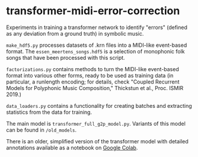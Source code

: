# transformer-midi-error-correction

Experiments in training a transformer network to identify "errors" (defined as any deviation from a ground truth) in symbolic music.

`make_hdf5.py` processes datasets of .krn files into a MIDI-like event-based format. The `essen_meertens_songs.hdf5` is a selection of monophonic folk songs that have been processed with this script.

`factorizations.py` contains methods to turn the MIDI-like event-based format into various other forms, ready to be used as training data (in particular, a runlength encoding; for details, check "Coupled Recurrent Models for Polyphonic Music Composition," Thickstun et al., Proc. ISMIR 2019.)

`data_loaders.py` contains a functionality for creating batches and extracting statistics from the data for training.

The main model is `transformer_full_g2p_model.py`. Variants of this model can be found in `/old_models`.

There is an older, simplified version of the transformer model with detailed annotations available as a notebook on [Google Colab](https://colab.research.google.com/drive/1Vzd3v-8HOTdQPmVC6gr0qzIwTSLJEb_6?usp=sharing).
